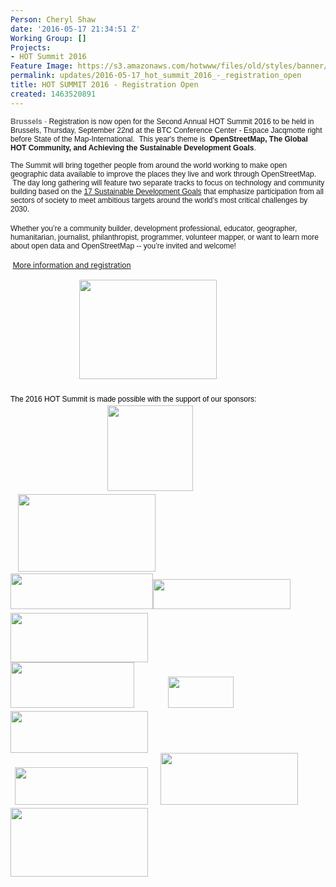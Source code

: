 ```yaml
---
Person: Cheryl Shaw
date: '2016-05-17 21:34:51 Z'
Working Group: []
Projects:
- HOT Summit 2016
Feature Image: https://s3.amazonaws.com/hotwww/files/old/styles/banner/public/MAPS.ME_logo.png
permalink: updates/2016-05-17_hot_summit_2016_-_registration_open
title: HOT SUMMIT 2016 - Registration Open
created: 1463520891
---
```

<p><span style="font-size: 12px;"><span style="font-family: arial,helvetica neue,helvetica,sans-serif;"><span style="color: #696969;"><strong>Brussels</strong> -&nbsp;</span></span></span><span style="font-family: arial, 'helvetica neue', helvetica, sans-serif; font-size: 12px;">Registration is now open for the Second Annual HOT Summit 2016 to be held in Brussels, Thursday, September 22nd at the BTC Conference Center - Espace Jacqmotte right before State of the Map-International. &nbsp;This year's theme is&nbsp;</span><span style="font-size: 12px;"><span style="font-family: arial,helvetica neue,helvetica,sans-serif;">&nbsp;<strong>OpenStreetMap, The Global HOT Community, and Achieving the Sustainable Development Goals</strong>.</span></span></p><div dir="ltr"><p><font face="arial, helvetica neue, helvetica, sans-serif"><span style="font-size: 12px;">The Summit will bring together people from around the world working to make open geographic data available to improve the places they live and work through OpenStreetMap. &nbsp;The day long gathering will feature two separate tracks to focus on technology and community building based on the&nbsp;</span></font><a style="font-family: arial, 'helvetica neue', helvetica, sans-serif; font-size: 12px;" href="https://sustainabledevelopment.un.org/?menu=1300" data-cke-saved-href="https://sustainabledevelopment.un.org/?menu=1300">17 Sustainable Development Goals</a><font face="arial, helvetica neue, helvetica, sans-serif"><span style="font-size: 12px;">&nbsp;that emphasize participation from all sectors of society to meet ambitious targets around the world’s most critical challenges by 2030.</span></font><br><br><font face="arial, helvetica neue, helvetica, sans-serif"><span style="font-size: 12px;">Whether you’re a community builder, development professi</span></font><span style="font-size: 12px; font-family: arial, 'helvetica neue', helvetica, sans-serif;">onal, educator, geographer, humanitarian, journalist, philanthropist, programmer, volunteer mapper, or want to learn more about open data and OpenStreetMap -- you’re invited and welcome!</span></p><p><span style="font-size: 12px;"><span style="color: #696969;"><span style="line-height: 1.6;">&nbsp;<a href="http://summit.hotosm.org" target="_blank" data-cke-saved-href="http://summit2016.hotosm.org">More information and registration</a></span></span></span></p></div><div dir="ltr"><span style="font-size: 12px;"><span style="color: #696969;"><span style="line-height: 1.6;"><span style="font-family: arial, 'helvetica neue', helvetica, sans-serif; color: #000000;">&nbsp; &nbsp; &nbsp; &nbsp; &nbsp; &nbsp; &nbsp; &nbsp; &nbsp; &nbsp; &nbsp; &nbsp; &nbsp; &nbsp; &nbsp; &nbsp; &nbsp;<img class="image-medium" title="2016 Hot Summit" src="https://s3.amazonaws.com/hotwww/files/old/styles/medium/public/HOTsummit2016_logo_0.png?itok=Bb4iQvZ6" alt="" style="width:220px;height:159px">&nbsp; &nbsp; &nbsp;</span></span></span></span></div><div dir="ltr">&nbsp;</div><div dir="ltr"><span style="font-size: 12px;"><span style="color: #696969;"><span style="line-height: 1.6;"><span style="font-family: arial, 'helvetica neue', helvetica, sans-serif; color: #000000;">The 2016 HOT Summit is made possible with the support of our sponsors: &nbsp;</span></span></span></span></div><div dir="ltr"><span style="font-size: 12px;"><span style="color: #696969;"><span style="line-height: 1.6;">&nbsp; &nbsp; &nbsp; &nbsp; &nbsp; &nbsp; &nbsp; &nbsp; &nbsp; &nbsp; &nbsp; &nbsp; &nbsp; &nbsp; &nbsp; &nbsp; &nbsp; &nbsp; &nbsp; &nbsp; &nbsp; &nbsp; &nbsp; <img class="image-medium" src="https://s3.amazonaws.com/hotwww/files/old/styles/medium/public/Mapbox-Graphic_0.jpg?itok=-JlI4NV0" alt="" style="width:137px;height:137px">&nbsp; &nbsp; &nbsp; &nbsp;&nbsp;</span></span></span></div><div dir="ltr"><img class="image-medium" style="color: #696969; font-size: 12px;" src="https://s3.amazonaws.com/hotwww/files/old/styles/medium/public/logo_btc.jpg?itok=26BXCTQX" alt="" style="width:238px;height:122px">&nbsp; &nbsp;<img class="image-medium" src="https://s3.amazonaws.com/hotwww/files/old/styles/medium/public/digitalglobe.jpg?itok=N7neAkVo" alt="" style="width:220px;height:124px"></div><div dir="ltr"><span style="font-size: 12px;"><span style="color: #696969;"><span style="line-height: 1.6;"><img class="image-medium" title="Mapillary" src="https://s3.amazonaws.com/hotwww/files/old/styles/medium/public/77b14c662df42f71f8a7f0775d1873f686a58788.png?itok=bSHP_wE_" alt="" style="width:228px;height:57px"><img class="image-medium" title="Spatialdev" src="https://s3.amazonaws.com/hotwww/files/old/styles/medium/public/sponsor-spatialdev-transparent-2.png?itok=WDGFqxFa" alt="" style="width:220px;height:48px">&nbsp; &nbsp; &nbsp;<img class="image-medium" src="https://s3.amazonaws.com/hotwww/files/old/styles/medium/public/American-Red-Cross.jpg?itok=NBQw2hpz" alt="" style="width:220px;height:79px"></span></span></span></div><div dir="ltr"><span style="font-size: 12px;"><span style="color: #696969;"><span style="line-height: 1.6;"><img class="image-medium" title="Mapzen" src="https://s3.amazonaws.com/hotwww/files/old/styles/medium/public/mapzen-logo-horiz-color-lit.png?itok=fa5W67gO" alt="" style="width:198px;height:73px">&nbsp; &nbsp; &nbsp; &nbsp; &nbsp; &nbsp; &nbsp; &nbsp;&nbsp;<img class="image-medium" title="Kartoza" src="https://s3.amazonaws.com/hotwww/files/old/styles/medium/public/KartozaLogo.png?itok=Wn7Bnfr6" alt="" style="width:105px;height:50px">&nbsp; &nbsp; &nbsp; &nbsp; &nbsp; &nbsp; &nbsp; &nbsp; &nbsp; &nbsp; &nbsp; &nbsp; &nbsp; &nbsp; &nbsp;<img class="image-medium" src="https://s3.amazonaws.com/hotwww/files/old/styles/medium/public/usaid%20logo.png?itok=VTOB2bbp" alt="" style="width:220px;height:67px"></span></span></span></div><div dir="ltr"><span style="font-size: 12px;"><span style="color: #696969;"><span style="line-height: 1.6;">&nbsp; <img class="image-medium" title="Devseed" src="https://s3.amazonaws.com/hotwww/files/old/styles/medium/public/https_proxy.png?itok=D4JAxLlT" alt="" style="width:213px;height:60px">&nbsp; &nbsp; &nbsp;&nbsp;<img class="image-medium" src="https://s3.amazonaws.com/hotwww/files/old/styles/medium/public/MAPS.ME_logo.png?itok=2U9SxhUY" alt="" style="width:220px;height:83px">&nbsp;&nbsp;<img class="image-medium" title="Cartodb" src="https://s3.amazonaws.com/hotwww/files/old/styles/medium/public/687474703a2f2f636172746f64622e73332e616d617a6f6e6177732e636f6d2f7374617469632f6c6f676f735f66756c6c5f636172746f64625f6c696768742e706e67.png?itok=20rY5W7u" alt="" style="width:220px;height:110px"></span></span></span></div>
